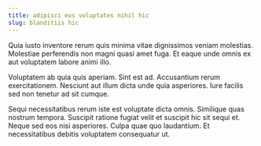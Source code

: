 ```yaml
---
title: adipisci eos voluptates nihil hic
slug: blanditiis hic
---
```


Quia iusto inventore rerum quis minima vitae dignissimos veniam molestias. Molestiae perferendis non magni quasi amet fuga. Et eaque unde omnis ex aut voluptatem labore animi illo.

Voluptatem ab quia quis aperiam. Sint est ad. Accusantium rerum exercitationem. Nesciunt aut illum dicta unde quia asperiores. Iure facilis sed non tenetur ad sit cumque.

Sequi necessitatibus rerum iste est voluptate dicta omnis. Similique quas nostrum tempora. Suscipit ratione fugiat velit et suscipit hic sit sequi et. Neque sed eos nisi asperiores. Culpa quae quo laudantium. Et necessitatibus debitis voluptatem consequatur ut.
